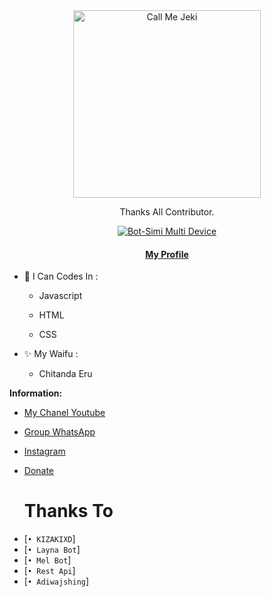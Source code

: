 <div align="center">
<img src="https://i.ibb.co/Lh6cc8R/5cb5dab3-c2ed-4119-90bb-b9d42a41fbf1.jpg" alt="Call Me Jeki" width="300" />

Thanks All Contributor.

>
>
>
</div>
<p align="center">
  <a href="https://github.com/KiZakiXD"><img title="Bot-Simi Multi Device" src="https://img.shields.io/badge/Author-M.Alhakim-red.svg?style=for-the-badge&logo=github" /></a>
  <h4 align="center">
  <a href="https://my.M.Alhakim.xyz/"> My Profile </a>
</h4>
</p>

- 🌱 I Can Codes In :

  - Javascript

  - HTML

  - CSS



- ✨ My Waifu :
   
  - Chitanda Eru    



**Information:**

- [My Chanel Youtube](https://m.youtube.com/channel/UCHdipvk52k43KsPRenGpD0w)
- [Group WhatsApp](https://chat.whatsapp.com/KIj9YWH1piwJlIEx9E0zVG)
- [Instagram](https://instagram.com/iamkizakixd)
- [Donate](wa.me/6285878313791)


  # Thanks To

* [`• KIZAKIXD`]
* [`• Layna Bot`]
* [`• Mel Bot`]
* [`• Rest Api`]
* [`• Adiwajshing`]
